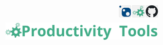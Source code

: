 <!--Category:C#,PowerShell--> 
 <p align="right">
        <a href="https://www.nuget.org/packages/ProductivityTools.ConnectionStringLight/"><img   src="Images/Header/Nuget_border_40px.png" /></a>
        <a href="http://productivitytools.tech/connectionstringlightpt/"><img src="Images/Header/ProductivityTools_green_40px_2.png" /><a> 
        <a href="https://github.com/pwujczyk/ProductivityTools.ConsoleColors"><img src="Images/Header/Github_border_40px.png" /></a>
</p>
<p align="center">
    <a href="http://productivitytools.tech/">
        <img src="Images/Header/LogoTitle_green_500px.png" />
    </a>
</p>